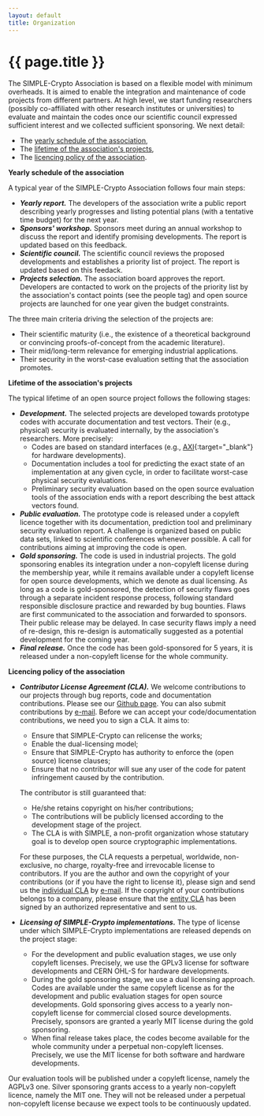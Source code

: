 ```yaml
---
layout: default
title: Organization
---
```

# {{ page.title }}

The SIMPLE-Crypto Association is based on a flexible model with minimum 
overheads. It is aimed to enable the integration and maintenance of code projects from 
different partners. At high level, we
start funding researchers (possibly co-affiliated with 
other research institutes or universities) to evaluate and maintain the
codes once our scientific council expressed sufficient interest and we
collected sufficient sponsoring. We next detail:

* The [yearly schedule of the association](#schedule),
* The [lifetime of the association's projects](#lifetime),
* The [licencing policy of the association](#licenses).

**<a name="schedule">Yearly schedule of the association</a>**

A typical year of the SIMPLE-Crypto Association follows four main steps:
* <strong><em>Yearly report.</em></strong> The developers of the association write a public 
report describing yearly progresses and listing potential plans (with a tentative time budget) for the next year.   
* <strong><em>Sponsors' workshop.</em></strong> Sponsors meet during an annual workshop to discuss 
the report and identify promising developments. The report is updated based on this feedback.
* <strong><em>Scientific council.</em></strong> The scientific council reviews the proposed developments
and establishes a priority list of project. The report is updated based on this feedack.
* <strong><em>Projects selection.</em></strong> The association board approves the report. 
Developers are contacted to work on the projects of the priority list by the association's contact points
(see the people tag) and open source projects are launched for one year given the budget constraints.

The three main criteria driving the selection of the projects are:
* Their scientific maturity (i.e., the existence of a theoretical 
background or convincing proofs-of-concept from the academic literature).
* Their mid/long-term relevance for emerging industrial applications.
* Their security in the worst-case evaluation setting that the association promotes.

**<a name="lifetime">Lifetime of the association's projects</a>**

The typical lifetime of an open source project follows the following stages:
* <strong><em>Development.</em></strong> The selected projects are 
developed towards prototype codes with accurate documentation and test vectors. Their
(e.g., physical) security is evaluated internally, by the association's
researchers. More precisely:
	* Codes are based on standard interfaces (e.g., [AXI](https://en.wikipedia.org/wiki/Advanced_eXtensible_Interface){:target="_blank"}
for hardware developments). 
	* Documentation includes a tool for predicting the exact state of an implementation at any given cycle, 
in order to facilitate worst-case physical security evaluations.
	* Preliminary security evaluation based on the open source evaluation tools
of the association ends with a report describing the best attack vectors found.
* <strong><em>Public evaluation.</em></strong> The prototype code is released 
under a copyleft licence together with its documentation, prediction tool and
preliminary security evaluation report. A challenge is organized 
based on public data sets, linked to scientific conferences whenever possible.
A call for contributions aiming at improving the code is open.
* <strong><em>Gold sponsoring.</em></strong> The code is used in industrial projects.
The gold sponsoring enables its integration under
a non-copyleft license during the membership year, while it remains available under a copyleft license
for open source developments, which we denote as dual licensing.
As long as a code is gold-sponsored, the detection of security flaws 
goes through a separate incident response process, following standard responsible
disclosure practice and rewarded by bug bounties.
Flaws are first communicated to the association and forwarded
to sponsors. Their public release may be delayed. In case security flaws imply
a need of re-design, this re-design is automatically suggested as a potential development
for the coming year. 
* <strong><em>Final release.</em></strong> Once the code has been gold-sponsored 
for 5 years, it is released under a non-copyleft license for the whole community.

**<a name="licenses">Licencing policy of the association</a>** 

* <strong><em>Contributor License Agreement (CLA).</em></strong>
We welcome contributions to our projects through bug reports, code and 
documentation contributions. Please see our <a href="https://github.com/simple-crypto/" target="_blank">Github page</a>. 
You can also submit contributions by <a href="mailto:info@simple-crypto.dev" >e-mail</a>.
Before we can accept your code/documentation contributions, we need you to sign a CLA. It aims to:
	* Ensure that SIMPLE-Crypto can relicense the works;
	* Enable the dual-licensing model;
	* Ensure that SIMPLE-Crypto has authority to enforce the (open source) license clauses;
	* Ensure that no contributor will sue any user of the code for patent infringement caused by the contribution.
	
	The contributor is still guaranteed that:
	* He/she retains copyright on his/her contributions;
	* The contributions will be publicly licensed according to the development stage of the project.
	* The CLA is with SIMPLE, a non-profit organization whose statutary goal is to develop open source cryptographic implementations.
	
	For these purposes, the CLA requests a perpetual, worldwide, non-exclusive, no charge, royalty-free and 
	irrevocable license to contributors. 
	If you are the author and own the copyright of your contributions (or if you have the right to license it), 
	please sign and send us the <a href="pdfs/cla_individual.pdf" target="_blank">individual CLA</a> by <a href="mailto:info@simple-crypto.dev">e-mail</a>.
	If the copyright of your contributions belongs to a company, please ensure that 
	the <a href="pdfs/cla_entity.pdf" target="_blank">entity CLA</a> has been signed by an authorized representative and sent to us.

* <strong><em>Licensing of SIMPLE-Crypto implementations.</em></strong> 
The type of license under which SIMPLE-Crypto implementations are released depends on
the project stage:
	* For the development and public evaluation stages, we use only copyleft licenses. Precisely,
	we use the GPLv3 license for software developments and CERN OHL-S for hardware developments.
	* During the gold sponsoring stage, we use a dual licensing approach. Codes are available under the 
	same copyleft license as for the development and public evaluation stages for open source developments. 
	Gold sponsoring gives access to a yearly non-copyleft license for commercial closed source developments.
	Precisely, sponsors are granted a yearly MIT license during the gold sponsoring. 
	* When final release takes place, the codes become available for the whole community
	under a perpetual non-copyleft licenses. Precisely, we use the MIT license for both software and
	hardware developments. 

Our evaluation tools will be published under a copyleft license, namely the AGPLv3 one.
Silver sponsoring grants access to a yearly non-copyleft licence, namely the MIT one.
They will not be released under a perpetual non-copyleft license because we expect
tools to be continuously updated.
